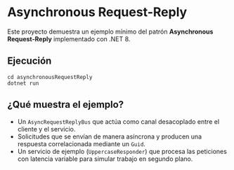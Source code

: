 # Asynchronous Request-Reply

Este proyecto demuestra un ejemplo mínimo del patrón **Asynchronous Request-Reply** implementado con .NET 8.

## Ejecución

```pwsh
cd asynchronousRequestReply
dotnet run
```

## ¿Qué muestra el ejemplo?

- Un `AsyncRequestReplyBus` que actúa como canal desacoplado entre el cliente y el servicio.
- Solicitudes que se envían de manera asíncrona y producen una respuesta correlacionada mediante un `Guid`.
- Un servicio de ejemplo (`UppercaseResponder`) que procesa las peticiones con latencia variable para simular trabajo en segundo plano.
